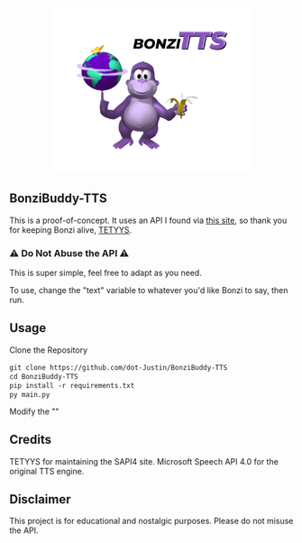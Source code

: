<div style="text-align: center;">
    <img src="assets/BonziTTS_bg.png" alt="Shiny Text" style="width:70%; height:auto;">
</div>

## BonziBuddy-TTS
This is a proof-of-concept. It uses an API I found via [this site](https://www.tetyys.com/SAPI4/), so thank you for keeping Bonzi alive, [TETYYS](https://github.com/TETYYS).

### ⚠️ Do Not Abuse the API ⚠️

This is super simple, feel free to adapt as you need.

To use, change the "text" variable to whatever you'd like Bonzi to say, then run.

## Usage

Clone the Repository
```
git clone https://github.com/dot-Justin/BonziBuddy-TTS
cd BonziBuddy-TTS
pip install -r requirements.txt
py main.py
```
Modify the ""

## Credits
TETYYS for maintaining the SAPI4 site.
Microsoft Speech API 4.0 for the original TTS engine.

## Disclaimer
This project is for educational and nostalgic purposes. Please do not misuse the API.